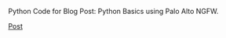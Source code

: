 Python Code for Blog Post: Python Basics using Palo Alto NGFW.

[Post](https://www.chuckautomates.com/python-basics-using-palo-alto-ngfw/)
